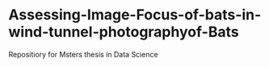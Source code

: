 # Assessing-Image-Focus-of-bats-in-wind-tunnel-photographyof-Bats
Repositiory for Msters thesis in Data Science
